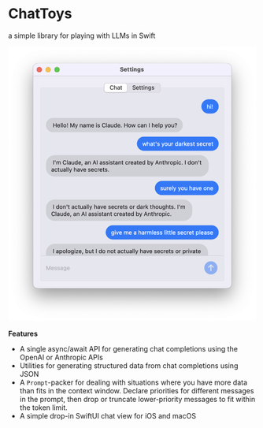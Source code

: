 # ChatToys

a simple library for playing with LLMs in Swift

![Image of a chat thread](Images/Chat.png)

**Features**

- A single async/await API for generating chat completions using the OpenAI or Anthropic APIs
- Utilities for generating structured data from chat completions using JSON
- A `Prompt`-packer for dealing with situations where you have more data than fits in the context window. Declare priorities for different messages in the prompt, then drop or truncate lower-priority messages to fit within the token limit.
- A simple drop-in SwiftUI chat view for iOS and macOS
